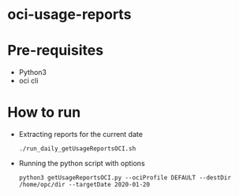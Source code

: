 # oci-usage-reports

# Pre-requisites
- Python3
- oci cli

# How to run
- Extracting reports for the current date

    `./run_daily_getUsageReportsOCI.sh`

- Running the python script with options

    `python3 getUsageReportsOCI.py --ociProfile DEFAULT --destDir /home/opc/dir --targetDate 2020-01-20`